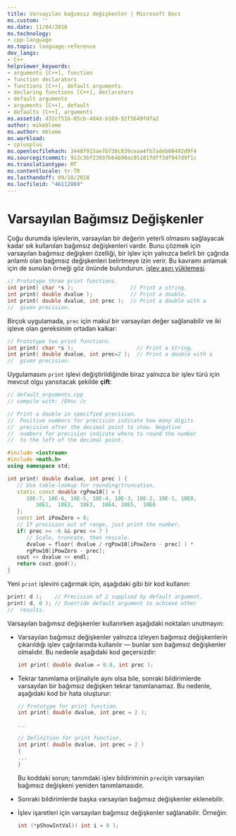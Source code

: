 ```yaml
---
title: Varsayılan bağımsız değişkenler | Microsoft Docs
ms.custom: ''
ms.date: 11/04/2016
ms.technology:
- cpp-language
ms.topic: language-reference
dev_langs:
- C++
helpviewer_keywords:
- arguments [C++], function
- function declarators
- functions [C++], default arguments
- declaring functions [C++], declarators
- default arguments
- arguments [C++], default
- defaults [C++], arguments
ms.assetid: d32cf516-05cb-4d4d-b169-92f5649fdfa2
author: mikeblome
ms.author: mblome
ms.workload:
- cplusplus
ms.openlocfilehash: 3448f915ae7b738c839ceaa4fb7adeb00492d9f4
ms.sourcegitcommit: 913c3bf23937b64b90ac05181fdff3df947d9f1c
ms.translationtype: MT
ms.contentlocale: tr-TR
ms.lasthandoff: 09/18/2018
ms.locfileid: "46112869"
---
```

# <a name="default-arguments"></a>Varsayılan Bağımsız Değişkenler

Çoğu durumda işlevlerin, varsayılan bir değerin yeterli olmasını sağlayacak kadar sık kullanılan bağımsız değişkenleri vardır. Bunu çözmek için varsayılan bağımsız değişken özelliği, bir işlev için yalnızca belirli bir çağrıda anlamlı olan bağımsız değişkenleri belirtmeye izin verir. Bu kavramı anlamak için de sunulan örneği göz önünde bulundurun. [işlev aşırı yüklemesi](../cpp/function-overloading.md).

```cpp
// Prototype three print functions.
int print( char *s );                  // Print a string.
int print( double dvalue );            // Print a double.
int print( double dvalue, int prec );  // Print a double with a
//  given precision.
```

Birçok uygulamada, `prec` için makul bir varsayılan değer sağlanabilir ve iki işleve olan gereksinim ortadan kalkar:

```cpp
// Prototype two print functions.
int print( char *s );                    // Print a string.
int print( double dvalue, int prec=2 );  // Print a double with a
//  given precision.
```

Uygulamasını `print` işlevi değiştirildiğinde biraz yalnızca bir işlev türü için mevcut olgu yansıtacak şekilde **çift**:

```cpp
// default_arguments.cpp
// compile with: /EHsc /c

// Print a double in specified precision.
//  Positive numbers for precision indicate how many digits
//  precision after the decimal point to show. Negative
//  numbers for precision indicate where to round the number
//  to the left of the decimal point.

#include <iostream>
#include <math.h>
using namespace std;

int print( double dvalue, int prec ) {
   // Use table-lookup for rounding/truncation.
   static const double rgPow10[] = {
      10E-7, 10E-6, 10E-5, 10E-4, 10E-3, 10E-2, 10E-1, 10E0,
         10E1,  10E2,  10E3,  10E4, 10E5,  10E6
   };
   const int iPowZero = 6;
   // If precision out of range, just print the number.
   if( prec >= -6 && prec <= 7 )
      // Scale, truncate, then rescale.
      dvalue = floor( dvalue / rgPow10[iPowZero - prec] ) *
      rgPow10[iPowZero - prec];
   cout << dvalue << endl;
   return cout.good();
}
```

Yeni `print` işlevini çağırmak için, aşağıdaki gibi bir kod kullanın:

```cpp
print( d );    // Precision of 2 supplied by default argument.
print( d, 0 ); // Override default argument to achieve other
//  results.
```

Varsayılan bağımsız değişkenler kullanırken aşağıdaki noktaları unutmayın:

- Varsayılan bağımsız değişkenler yalnızca izleyen bağımsız değişkenlerin çıkarıldığı işlev çağrılarında kullanılır — bunlar son bağımsız değişkenler olmalıdır. Bu nedenle aşağıdaki kod geçersizdir:

    ```cpp
    int print( double dvalue = 0.0, int prec );
    ```

- Tekrar tanımlama orijinaliyle aynı olsa bile, sonraki bildirimlerde varsayılan bir bağımsız değişken tekrar tanımlanamaz. Bu nedenle, aşağıdaki kod bir hata oluşturur:

    ```cpp
    // Prototype for print function.
    int print( double dvalue, int prec = 2 );

    ...

    // Definition for print function.
    int print( double dvalue, int prec = 2 )
    {
    ...
    }
    ```

     Bu koddaki sorun; tanımdaki işlev bildiriminin `prec`için varsayılan bağımsız değişkeni yeniden tanımlamasıdır.

- Sonraki bildirimlerde başka varsayılan bağımsız değişkenler eklenebilir.

- İşlev işaretleri için varsayılan bağımsız değişkenler sağlanabilir. Örneğin:

    ```cpp
    int (*pShowIntVal)( int i = 0 );
    ```